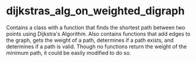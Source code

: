 # dijkstras_alg_on_weighted_digraph
Contains a class with a function that finds the shortest path between two points using Dijkstra's Algorithm. Also contains functions that add edges to the graph, gets the weight of a path, determines if a path exists, and determines if a path is valid. Though no functions return the weight of the minimum path, it could be easily modified to do so.

